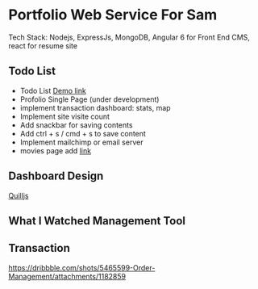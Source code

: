 # Portfolio Web Service For Sam

Tech Stack: Nodejs, ExpressJs, MongoDB, Angular 6 for Front End CMS, react for resume site

## Todo List

* Todo List [Demo link](https://samliweisen.herokuapp.com/#/todo)
* Profolio Single Page (under development)
* implement transaction dashboard: stats, map
* Implement site visite count
* Add snackbar for saving contents
* Add ctrl + s / cmd + s to save content
* Implement mailchimp or email server
* movies page add [link](https://piaofang.maoyan.com/dashboard-ajax/movie)

## Dashboard Design
[Quilljs](https://quilljs.com)

## What I Watched Management Tool

## Transaction
https://dribbble.com/shots/5465599-Order-Management/attachments/1182859